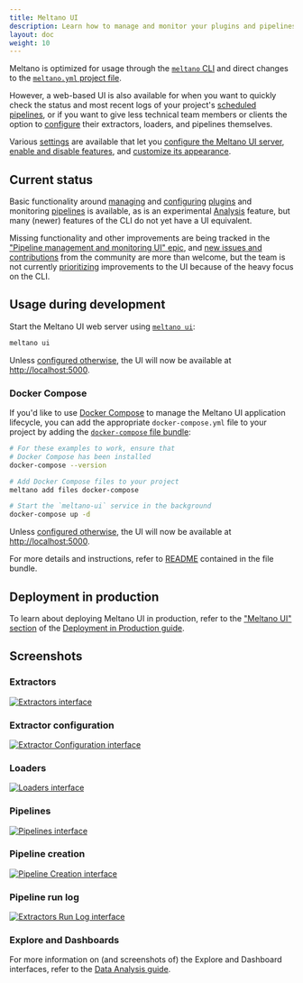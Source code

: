 ```yaml
---
title: Meltano UI
description: Learn how to manage and monitor your plugins and pipelines using Meltano UI
layout: doc
weight: 10
---
```


Meltano is optimized for usage through the [`meltano` CLI](/reference/command-line-interface)
and direct changes to the [`meltano.yml` project file](/concepts/project#meltano-yml-project-file).

However, a web-based UI is also available for when you want to quickly check the
status and most recent logs of your project's [scheduled pipelines](/guide/orchestration),
or if you want to give less technical team members or clients the option to [configure](/guide/configuration) their
extractors, loaders, and pipelines themselves.

Various [settings](/reference/settings) are available that let you [configure the Meltano UI server](/reference/settings#meltano-ui-server), [enable and disable features](/reference/settings#meltano-ui-features), and [customize its appearance](/reference/settings#meltano-ui-customization).

## Current status

Basic functionality around [managing](/guide/plugin-management) and [configuring](/guide/configuration) [plugins](/concepts/plugins) and monitoring [pipelines](/guide/orchestration) is available,
as is an experimental [Analysis](/guide/analysis) feature, but many (newer) features of the CLI do not yet have a UI equivalent.

Missing functionality and other improvements are being tracked in the ["Pipeline management and monitoring UI" epic](https://gitlab.com/groups/meltano/-/epics/78),
and [new issues and contributions](/the-project/contributor-guide) from the community are more than welcome,
but the team is not currently [prioritizing](https://handbook.meltano.com/product/roadmap) improvements to the UI because of the heavy focus on the CLI.

## Usage during development

Start the Meltano UI web server using [`meltano ui`](/reference/command-line-interface#ui):

```bash
meltano ui
```

Unless [configured otherwise](/reference/settings#ui-bind-port), the UI will now be available at <http://localhost:5000>.

### Docker Compose

If you'd like to use [Docker Compose](https://docs.docker.com/compose/) to manage the Meltano UI application lifecycle,
you can add the appropriate `docker-compose.yml` file to your project by adding the
[`docker-compose` file bundle](https://gitlab.com/meltano/files-docker-compose):

```bash
# For these examples to work, ensure that
# Docker Compose has been installed
docker-compose --version

# Add Docker Compose files to your project
meltano add files docker-compose

# Start the `meltano-ui` service in the background
docker-compose up -d
```

Unless [configured otherwise](/reference/settings#ui-bind-port), the UI will now be available at <http://localhost:5000>.

For more details and instructions, refer to [README](https://gitlab.com/meltano/files-docker-compose/-/blob/master/bundle/README.md) contained in the file bundle.

## Deployment in production

To learn about deploying Meltano UI in production, refer to the ["Meltano UI" section](/guide/production#meltano-ui) of the [Deployment in Production guide](/guide/production).

## Screenshots

### Extractors

[![Extractors interface](images/ui/extractors.png)](images/ui/extractors.png)

### Extractor configuration

[![Extractor Configuration interface](images/ui/extractor-configuration.png)](images/ui/extractor-configuration.png)

### Loaders

[![Loaders interface](images/ui/loaders.png)](images/ui/loaders.png)

### Pipelines

[![Pipelines interface](images/ui/pipelines.png)](images/ui/pipelines.png)

### Pipeline creation

[![Pipeline Creation interface](images/ui/pipeline-creation.png)](images/ui/pipeline-creation.png)

### Pipeline run log

[![Extractors Run Log interface](images/ui/pipeline-run-log.png)](images/ui/pipeline-run-log.png)

### Explore and Dashboards

For more information on (and screenshots of) the Explore and Dashboard interfaces, refer to the [Data Analysis guide](/guide/analysis#explore-your-data).

